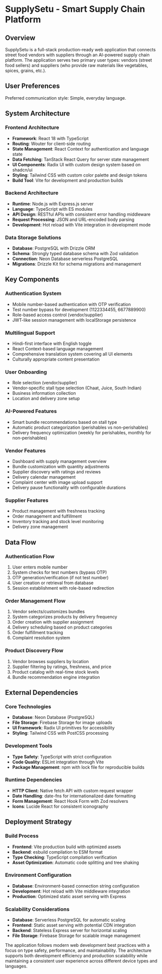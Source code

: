 # SupplySetu - Smart Supply Chain Platform

## Overview

SupplySetu is a full-stack production-ready web application that connects street food vendors with suppliers through an AI-powered supply chain platform. The application serves two primary user types: vendors (street food sellers) and suppliers (who provide raw materials like vegetables, spices, grains, etc.).

## User Preferences

Preferred communication style: Simple, everyday language.

## System Architecture

### Frontend Architecture
- **Framework**: React 18 with TypeScript
- **Routing**: Wouter for client-side routing
- **State Management**: React Context for authentication and language state
- **Data Fetching**: TanStack React Query for server state management
- **UI Components**: Radix UI with custom design system based on shadcn/ui
- **Styling**: Tailwind CSS with custom color palette and design tokens
- **Build Tool**: Vite for development and production builds

### Backend Architecture
- **Runtime**: Node.js with Express.js server
- **Language**: TypeScript with ES modules
- **API Design**: RESTful APIs with consistent error handling middleware
- **Request Processing**: JSON and URL-encoded body parsing
- **Development**: Hot reload with Vite integration in development mode

### Data Storage Solutions
- **Database**: PostgreSQL with Drizzle ORM
- **Schema**: Strongly typed database schema with Zod validation
- **Connection**: Neon Database serverless PostgreSQL
- **Migrations**: Drizzle Kit for schema migrations and management

## Key Components

### Authentication System
- Mobile number-based authentication with OTP verification
- Test number bypass for development (1122334455, 6677889900)
- Role-based access control (vendor/supplier)
- JWT-like session management with localStorage persistence

### Multilingual Support
- Hindi-first interface with English toggle
- React Context-based language management
- Comprehensive translation system covering all UI elements
- Culturally appropriate content presentation

### User Onboarding
- Role selection (vendor/supplier)
- Vendor-specific stall type selection (Chaat, Juice, South Indian)
- Business information collection
- Location and delivery zone setup

### AI-Powered Features
- Smart bundle recommendations based on stall type
- Automatic product categorization (perishables vs non-perishables)
- Delivery frequency optimization (weekly for perishables, monthly for non-perishables)

### Vendor Features
- Dashboard with supply management overview
- Bundle customization with quantity adjustments
- Supplier discovery with ratings and reviews
- Delivery calendar management
- Complaint center with image upload support
- Delivery pause functionality with configurable durations

### Supplier Features
- Product management with freshness tracking
- Order management and fulfillment
- Inventory tracking and stock level monitoring
- Delivery zone management

## Data Flow

### Authentication Flow
1. User enters mobile number
2. System checks for test numbers (bypass OTP)
3. OTP generation/verification (if not test number)
4. User creation or retrieval from database
5. Session establishment with role-based redirection

### Order Management Flow
1. Vendor selects/customizes bundles
2. System categorizes products by delivery frequency
3. Order creation with supplier assignment
4. Delivery scheduling based on product categories
5. Order fulfillment tracking
6. Complaint resolution system

### Product Discovery Flow
1. Vendor browses suppliers by location
2. Supplier filtering by ratings, freshness, and price
3. Product catalog with real-time stock levels
4. Bundle recommendation engine integration

## External Dependencies

### Core Technologies
- **Database**: Neon Database (PostgreSQL)
- **File Storage**: Firebase Storage for image uploads
- **UI Framework**: Radix UI primitives for accessibility
- **Styling**: Tailwind CSS with PostCSS processing

### Development Tools
- **Type Safety**: TypeScript with strict configuration
- **Code Quality**: ESLint integration through Vite
- **Package Management**: npm with lock file for reproducible builds

### Runtime Dependencies
- **HTTP Client**: Native fetch API with custom request wrapper
- **Date Handling**: date-fns for internationalized date formatting
- **Form Management**: React Hook Form with Zod resolvers
- **Icons**: Lucide React for consistent iconography

## Deployment Strategy

### Build Process
- **Frontend**: Vite production build with optimized assets
- **Backend**: esbuild compilation to ESM format
- **Type Checking**: TypeScript compilation verification
- **Asset Optimization**: Automatic code splitting and tree shaking

### Environment Configuration
- **Database**: Environment-based connection string configuration
- **Development**: Hot reload with Vite middleware integration
- **Production**: Optimized static asset serving with Express

### Scalability Considerations
- **Database**: Serverless PostgreSQL for automatic scaling
- **Frontend**: Static asset serving with potential CDN integration
- **Backend**: Stateless Express server for horizontal scaling
- **File Storage**: Firebase Storage for scalable image management

The application follows modern web development best practices with a focus on type safety, performance, and maintainability. The architecture supports both development efficiency and production scalability while maintaining a consistent user experience across different device types and languages.